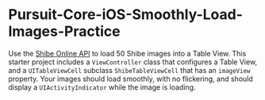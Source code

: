 # Pursuit-Core-iOS-Smoothly-Load-Images-Practice

Use the [Shibe Online API](http://shibe.online/api/shibes?count=50&urls=true&httpsUrls=true) to load 50 Shibe images into a Table View.  This starter project includes a `ViewController` class that configures a Table View, and a `UITableViewCell` subclass `ShibeTableViewCell` that has an `imageView` property.  Your images should load smoothly, with no flickering, and should display a `UIActivityIndicator` while the image is loading.

